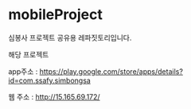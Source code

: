 # mobileProject

심봉사 프로젝트 공유용 레파짓토리입니다.

해당 프로젝트 

app주소 : https://play.google.com/store/apps/details?id=com.ssafy.simbongsa

웹 주소 :  http://15.165.69.172/ 
